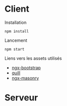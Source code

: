 # Client
Installation
```
npm install
```
Lancement 
```
npm start
```
Liens vers les assets utilisés
- [ngx-bootstrap](https://valor-software.com/ngx-bootstrap/#/)
- [quill](https://quilljs.com/docs/quickstart/)
- [ngx-masonry](https://www.npmjs.com/package/ngx-masonry)

# Serveur
